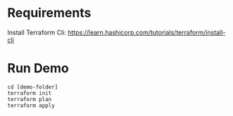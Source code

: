 # Requirements

Install Terraform Cli:
https://learn.hashicorp.com/tutorials/terraform/install-cli


# Run Demo

```
cd [demo-folder]
terraform init
terraform plan
terraform apply
```